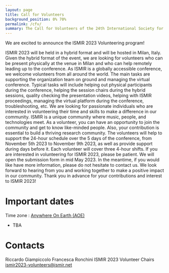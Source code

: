 ```yaml
---
layout: page
title: Call for Volunteers
background_position: 0% 70%
permalink: /cfv/
summary: The Call for Volunteers of the 24th International Society for Music Information Retrieval Conference
---
```


We are excited to announce the ISMIR 2023 Volunteering program!

ISMIR 2023 will be held in a hybrid format and will be hosted in Milan, Italy. Given the hybrid format of the event, we are looking for volunteers who can be present physically at the venue in Milan and who can help remotely leading up to the conference. As ISMIR is a globally accessible conference, we welcome volunteers from all around the world. The main tasks are supporting the organization team on ground and managing the virtual conference. Typical tasks will include helping out physical participants during the conference, helping the session chairs during the hybrid sessions, quality checking the presentation videos, helping with ISMIR proceedings, managing the virtual platform during the conference, troubleshooting, etc. We are looking for passionate individuals who are interested in volunteering their time and skills to make a difference in our community.
ISMIR is a unique community where music, people, and technologies meet. As a volunteer, you can have an opportunity to join the community and get to know like-minded people. Also, your contribution is essential to build a thriving research community.
The volunteers will help to support the 24-hour schedule over the 5 days of the conference, from November 5th 2023 to November 9th 2023, as well as provide support during days before it. Each volunteer will cover three 4-hour shifts.
If you are interested in volunteering for ISMIR 2023, please be patient. We will open the submission form in mid May 2023.
In the meantime, if you would like have more information, please do not hesitate to contact us.
We look forward to hearing from you and working together to make a positive impact in our community.
Thank you in advance for your contributions and interest to ISMIR 2023!

# Important dates

Time zone : [Anywhere On Earth (AOE)](https://www.timeanddate.com/time/zones/aoe)

- TBA
# Contacts

Riccardo Giampiccolo
Francesca Ronchini
ISMIR 2023 Volunteer Chairs
[ismir2023-volunteers@ismir.net](ismir2023-volunteers@ismir.net)
